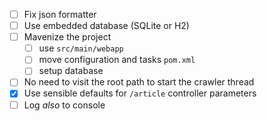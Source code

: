 - [ ] Fix json formatter
- [ ] Use embedded database (SQLite or H2)
- [ ] Mavenize the project
  - [ ] use `src/main/webapp`
  - [ ] move configuration and tasks `pom.xml`
  - [ ] setup database
- [ ] No need to visit the root path to start the crawler thread
- [X] Use sensible defaults for `/article` controller parameters
- [ ] Log _also_ to console
